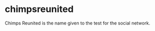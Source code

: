chimpsreunited
==============

Chimps Reunited is the name given to the test for the social network.
